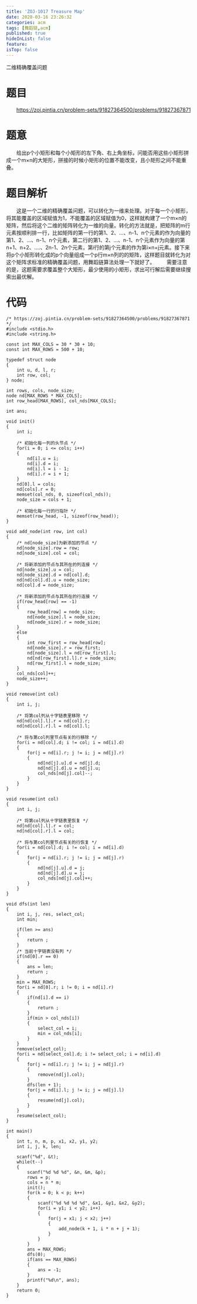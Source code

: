 ```yaml
---
title: 'ZOJ-1017 Treasure Map'
date: 2020-03-16 23:26:32
categories: acm
tags: [舞蹈链,acm]
published: true
hideInList: false
feature: 
isTop: false
---
```

二维精确覆盖问题

<!-- more -->


# 题目
&emsp;&emsp;<https://zoj.pintia.cn/problem-sets/91827364500/problems/91827367871>

# 题意
&emsp;&emsp;给出p个小矩形和每个小矩形的左下角、右上角坐标，问能否用这些小矩形拼成一个m×n的大矩形，拼接的时候小矩形的位置不能改变，且小矩形之间不能重叠。

# 题目解析
&emsp;&emsp;这是一个二维的精确覆盖问题，可以转化为一维来处理。对于每一个小矩形，将其能覆盖的区域赋值为1，不能覆盖的区域赋值为0，这样就构建了一个m×n的矩阵，然后将这个二维的矩阵转化为一维的向量。转化的方法就是，把矩阵的m行元素按顺利排一行，比如矩阵的第一行的第1、2、...、n-1、n个元素的作为向量的第1、2、...、n-1、n个元素，第二行的第1、2、...、n-1、n个元素作为向量的第n+1、n+2、....、2n-1、2n个元素，第i行的第j个元素的作为第i×n+j元素。接下来将p个小矩形转化成的p个向量组成一个p行m×n列的的矩阵，这样题目就转化为对这个矩阵求标准的精确覆盖问题，用舞蹈链算法处理一下就好了。
&emsp;&emsp;需要注意的是，这题需要求覆盖整个大矩形，最少使用的小矩形，求出可行解后需要继续搜索出最优解。

# 代码
```
/* https://zoj.pintia.cn/problem-sets/91827364500/problems/91827367871 */
#include <stdio.h>
#include <string.h>

const int MAX_COLS = 30 * 30 + 10;
const int MAX_ROWS = 500 + 10;

typedef struct node
{
	int u, d, l, r;
	int row, col;
} node;

int rows, cols, node_size;
node nd[MAX_ROWS * MAX_COLS];
int row_head[MAX_ROWS], col_nds[MAX_COLS];

int ans;

void init()
{
	int i;

	/* 初始化每一列的头节点 */
	for(i = 0; i <= cols; i++)
	{
		nd[i].u = i;
		nd[i].d = i;
		nd[i].l = i - 1;
		nd[i].r = i + 1;
	}
	nd[0].l = cols;
	nd[cols].r = 0;
	memset(col_nds, 0, sizeof(col_nds));
	node_size = cols + 1;

	/* 初始化每一行的行指针 */
	memset(row_head, -1, sizeof(row_head));
}

void add_node(int row, int col)
{
	/* nd[node_size]为新添加的节点 */
	nd[node_size].row = row;
	nd[node_size].col = col;

	/* 将新添加的节点与其所在的列连接 */
	nd[node_size].u = col;
	nd[node_size].d = nd[col].d;
	nd[nd[col].d].u = node_size;
	nd[col].d = node_size;

	/* 将新添加的节点与其所在的行连接 */
	if(row_head[row] == -1)
	{
		row_head[row] = node_size;
		nd[node_size].l = node_size;
		nd[node_size].r = node_size;
	}
	else
	{
		int row_first = row_head[row];
		nd[node_size].r = row_first;
		nd[node_size].l = nd[row_first].l;
		nd[nd[row_first].l].r = node_size;
		nd[row_first].l = node_size;
	}
	col_nds[col]++;
	node_size++;
}

void remove(int col)
{
	int i, j;

	/* 将第col列从十字链表里移除 */
	nd[nd[col].l].r = nd[col].r;
	nd[nd[col].r].l = nd[col].l;

	/* 将与第col列里节点有关的行移除 */
	for(i = nd[col].d; i != col; i = nd[i].d)
	{
		for(j = nd[i].r; j != i; j = nd[j].r)
		{
			nd[nd[j].u].d = nd[j].d;
			nd[nd[j].d].u = nd[j].u;
			col_nds[nd[j].col]--;
		}
	}
}

void resume(int col)
{
	int i, j;

	/* 将第col列从十字链表里恢复 */
	nd[nd[col].l].r = col;
	nd[nd[col].r].l = col;

	/* 将与第col列里节点有关的行恢复 */
	for(i = nd[col].d; i != col; i = nd[i].d)
	{
		for(j = nd[i].r; j != i; j = nd[j].r)
		{
			nd[nd[j].u].d = j;
			nd[nd[j].d].u = j;
			col_nds[nd[j].col]++;
		}
	}
}

void dfs(int len)
{
	int i, j, res, select_col;
	int min;

	if(len >= ans)
	{
		return ;
	}
	/* 当前十字链表没有列 */
	if(nd[0].r == 0)
	{
		ans = len;
		return ;
	}
	min = MAX_ROWS;
	for(i = nd[0].r; i != 0; i = nd[i].r)
	{
		if(nd[i].d == i)
		{
			return ;
		}
		if(min > col_nds[i])
		{
			select_col = i;
			min = col_nds[i];
		}
	}
	remove(select_col);
	for(i = nd[select_col].d; i != select_col; i = nd[i].d)
	{
		for(j = nd[i].r; j != i; j = nd[j].r)
		{
			remove(nd[j].col);
		}
		dfs(len + 1);
		for(j = nd[i].l; j != i; j = nd[j].l)
		{
			resume(nd[j].col);
		}
	}
	resume(select_col);
}

int main()
{
	int t, n, m, p, x1, x2, y1, y2;
	int i, j, k, len;

	scanf("%d", &t);
	while(t--)
	{
		scanf("%d %d %d", &n, &m, &p);
		rows = p;
		cols = n * m;
		init();
		for(k = 0; k < p; k++)
		{
			scanf("%d %d %d %d", &x1, &y1, &x2, &y2);
			for(i = y1; i < y2; i++)
			{
				for(j = x1; j < x2; j++)
				{
					add_node(k + 1, i * n + j + 1);
				}
			}
		}
		ans = MAX_ROWS;
		dfs(0);
		if(ans == MAX_ROWS)
		{
			ans = -1;
		}
		printf("%d\n", ans);
	}
	return 0;
}

```